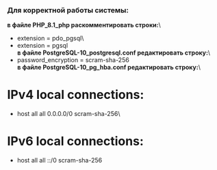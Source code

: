### Для корректной работы системы: # 
**в файле PHP_8.1_php раскомментировать строки:**\
- extension = pdo_pgsql\
- extension = pgsql\
**в файле PostgreSQL-10_postgresql.conf редактировать строку:**\
- password_encryption = scram-sha-256\
**в файле PostgreSQL-10_pg_hba.conf редактировать строку:**\
# IPv4 local connections:
- host    all             all             0.0.0.0/0               scram-sha-256\
# IPv6 local connections:
- host    all             all             ::/0                    scram-sha-256
